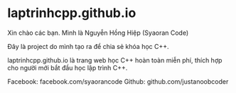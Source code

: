 # laptrinhcpp.github.io
Xin chào các bạn. Mình là Nguyễn Hồng Hiệp (Syaoran Code)

Đây là project do mình tạo ra để chia sẻ khóa học C++.

laptrinhcpp.github.io là trang web học C++ hoàn toàn miễn phí, thích hợp cho người mới bắt đầu học lập trình C++.

Facebook: facebook.com/syaorancode
Github: github.com/justanoobcoder

